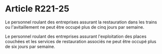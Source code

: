 # Article R221-25

Le personnel roulant des entreprises assurant la restauration dans les trains ou l'avitaillement ne peut être occupé plus de cinq jours par semaine.

Le personnel roulant des entreprises assurant l'exploitation des places couchées et les services de restauration associés ne peut être occupé plus de six jours par semaine.